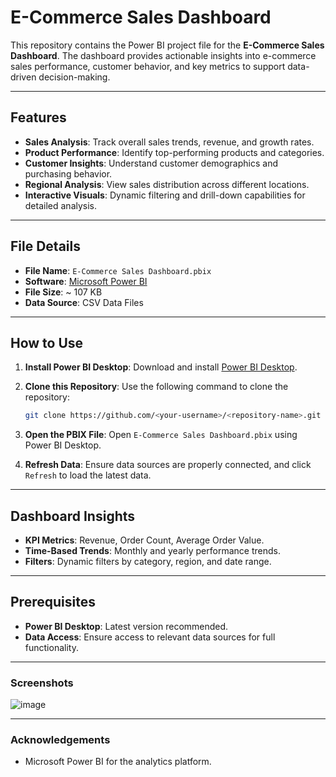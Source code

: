 # E-Commerce Sales Dashboard

This repository contains the Power BI project file for the **E-Commerce Sales Dashboard**. The dashboard provides actionable insights into e-commerce sales performance, customer behavior, and key metrics to support data-driven decision-making.

---

## Features

- **Sales Analysis**: Track overall sales trends, revenue, and growth rates.
- **Product Performance**: Identify top-performing products and categories.
- **Customer Insights**: Understand customer demographics and purchasing behavior.
- **Regional Analysis**: View sales distribution across different locations.
- **Interactive Visuals**: Dynamic filtering and drill-down capabilities for detailed analysis.

---

## File Details

- **File Name**: `E-Commerce Sales Dashboard.pbix`
- **Software**: [Microsoft Power BI](https://powerbi.microsoft.com/)
- **File Size**: ~<file size> 107 KB
- **Data Source**: CSV Data Files

---

## How to Use

1. **Install Power BI Desktop**: Download and install [Power BI Desktop](https://powerbi.microsoft.com/en-us/desktop/).
2. **Clone this Repository**: Use the following command to clone the repository:

   ```bash
   git clone https://github.com/<your-username>/<repository-name>.git
   ```

3. **Open the PBIX File**: Open `E-Commerce Sales Dashboard.pbix` using Power BI Desktop.
4. **Refresh Data**: Ensure data sources are properly connected, and click `Refresh` to load the latest data.

---

## Dashboard Insights

- **KPI Metrics**: Revenue, Order Count, Average Order Value.
- **Time-Based Trends**: Monthly and yearly performance trends.
- **Filters**: Dynamic filters by category, region, and date range.

---

## Prerequisites

- **Power BI Desktop**: Latest version recommended.
- **Data Access**: Ensure access to relevant data sources for full functionality.

---

### Screenshots

![image](https://github.com/user-attachments/assets/4526cbff-0494-4725-8cda-ac8fcfb8af21)


---

### Acknowledgements

- Microsoft Power BI for the analytics platform.

